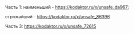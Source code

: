 Часть 1: наименьший - https://kodaktor.ru/x/unsafe_da967;

строжайший - https://kodaktor.ru/x/unsafe_86396

Часть 3: https://kodaktor.ru/x/unsafe_72615
